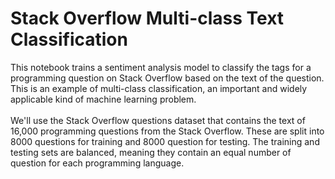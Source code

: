 # Stack Overflow Multi-class Text Classification

This notebook trains a sentiment analysis model to classify the tags for a programming question on Stack Overflow based on the text of the question. This is an example of multi-class classification, an important and widely applicable kind of machine learning problem.
</br></br>
We'll use the Stack Overflow questions dataset that contains the text of 16,000 programming questions from the Stack Overflow. These are split into 8000 questions for training and 8000 question for testing. The training and testing sets are balanced, meaning they contain an equal number of question for each programming language.
